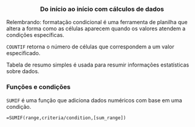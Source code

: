 ### <center> Do início ao início com cálculos de dados </center>

Relembrando: formatação condicional é uma ferramenta de planilha que altera a forma como as células aparecem quando os valores atendem a condições específicas. 

`COUNTIF` retorna o número de células que correspondem a um valor especificado. <br>

Tabela de resumo simples é usada para resumir informações estatísticas sobre dados. <br>

### Funções e condições 

`SUMIF` é uma função que adiciona dados numéricos com base em uma condição. 

`=SUMIF(range,criteria/condition,[sum_range])`